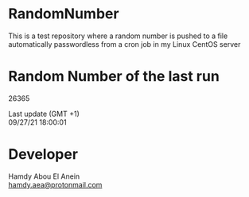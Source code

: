 # RandomNumber    
This is a test repository where a random number is pushed to a file automatically passwordless from a cron job in my Linux CentOS server    
# Random Number of the last run   
26365
      
Last update (GMT +1)    
09/27/21 18:00:01
# Developer    
Hamdy Abou El Anein   
hamdy.aea@protonmail.com
